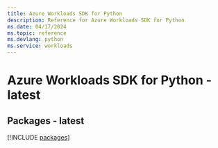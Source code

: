 ```yaml
---
title: Azure Workloads SDK for Python
description: Reference for Azure Workloads SDK for Python
ms.date: 04/17/2024
ms.topic: reference
ms.devlang: python
ms.service: workloads
---
```

# Azure Workloads SDK for Python - latest
## Packages - latest
[!INCLUDE [packages](workloads-index.md)]